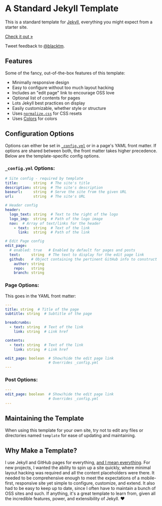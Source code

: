 # A Standard Jekyll Template

This is  a standard template for [Jekyll](http://jekyllrb.com), everything you might expect from a starter site.

[Check it out »](http://blacktm.github.io/standard-jekyll-template)

Tweet feedback to [@blacktm](https://twitter.com/blacktm).

## Features

Some of the fancy, out-of-the-box features of this template:

- Minimally responsive design
- Easy to configure without too much layout hacking
- Includes an "edit page" link to encourage OSS love
- Optional list of contents for pages
- Lots Jekyll best practices on display
- Easily customizable, whether style or structure
- Uses [`normalize.css`](http://necolas.github.io/normalize.css/) for CSS resets
- Uses [Colors](http://clrs.cc) for colors

## Configuration Options

Options can either be set in [`_config.yml`](_config.yml) or in a page's YAML front matter. If options are shared between both, the front matter takes higher precedence. Below are the template-specific config options.

### `_config.yml` Options:

```yaml
# Site config - required by template
title:       string  # The site's title
description: string  # The site's description
baseurl:     string  # Serve the site from the given URL
url:         string  # The site's URL

# Header config
header:
  logo_text: string  # Text to the right of the logo
  logo_img:  string  # Path of the logo image
  nav:  # Array of text/links for the header
    - text:  string  # Text of the link
      link:  string  # Path of the link

# Edit Page config
edit_page:
  # enabled: true   # Enabled by default for pages and posts
  text:     string  # The text to display for the edit page link
  github:   # Object containing the pertinent GitHub info to construct the link
    author: string
    repo:   string
    branch: string
```

### Page Options:

This goes in the YAML front matter:

```yaml
---
title: string  # Title of the page
subtitle: string  # Subtitle of the page

breadcrumbs:
  - text: string  # Text of the link
    link: string  # Link href

contents:
  - text: string  # Text of the link
    link: string  # Link href

edit_page: boolean  # Show/hide the edit page link
                    # Overrides _config.yml
---
```

### Post Options:

```yaml
---
edit_page: boolean  # Show/hide the edit page link
                    # Overrides _config.yml
---
```

## Maintaining the Template

When using this template for your own site, try not to edit any files or directories named `template` for ease of updating and maintaining.

## Why Make a Template?

I use Jekyll and GitHub pages for everything, [and I mean everything](https://github.com/department-of-veterans-affairs/gi-bill-comparison-tool). For new projects, I wanted the ability to spin up a site quickly, where minimal layout hacking was required and all the content placeholders were there. It needed to be comprehensive enough to meet the expectations of a mobile-first, responsive site yet simple to configure, customize, and extend. It also had to be easy to keep up to date, since I often have to maintain a bunch of OSS sites and such. If anything, it's a great template to learn from, given all the incredible features, power, and extensibility of Jekyll. :heart:
